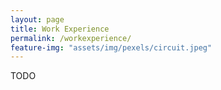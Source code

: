 ```yaml
---
layout: page
title: Work Experience
permalink: /workexperience/
feature-img: "assets/img/pexels/circuit.jpeg"
---
```


TODO
